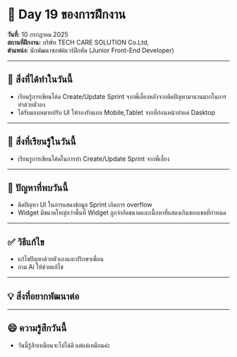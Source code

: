 # 📅 Day 19 ของการฝึกงาน
**วันที่:** 10 กรกฎาคม 2025  
**สถานที่ฝึกงาน:** บริษัท TECH CARE SOLUTION Co.Ltd,  
**ตำแหน่ง:** นักพัฒนาซอฟต์แวร์ฝึกหัด (Junior Front-End Developer)


---

## 📝 สิ่งที่ได้ทำในวันนี้
- เรียนรู้การเขียนโค้ด Create/Update Sprint จากพี่เลี้ยงหลังจากติดปัญหามานานมากในการทำด้วยตัวอง
- ได้รับมอบหมายปรับ UI ให้รองรับแบบ Mobile,Tablet จากที่ก่อนหน้าทำแค่ Dasktop

  


---

## 🎯 สิ่งที่เรียนรู้ในวันนี้
- เรียนรูการเขียนโค้ดในการทำ Create/Update Sprint จากพี่เลี้ยง
  
  



---

## 🤔 ปัญหาที่พบวันนี้
- ติดปัญหา UI ในการแสดงข้อมูล Sprint เกิดการ overflow
- Widget มีขนาดใหญ่กว่าพื้นที่ Widget ถูกจำกัดขนาดและเนื้อหาที่แสดงเกินขอบเขตที่กำหนด 
  




---

## ✅ วิธีแก้ไข
- แก้ไขปัญหาด้วยตัวเองและปรึกษาเพื่อน
- ถาม Ai ให้ช่วยแก้ไข





---

## 💡 สิ่งที่อยากพัฒนาต่อ




---

## 😄 ความรู้สึกวันนี้
- วันนี้รู้สึกเหมือนจะไปได้ดี แต่แค่เหมือนค่ะ
